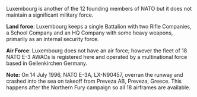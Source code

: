 Luxembourg is another of the 12 founding members of NATO but it does not
maintain a significant military force.

**Land force**: Luxembourg keeps a single Battalion with two Rifle
Companies, a School Company and an HQ Company with some heavy weapons,
primarily as an internal security force.

**Air Force**: Luxembourg does not have an air force; however the fleet
of 18 NATO E-3 AWACs is registered here and operated by a multinational
force based in Geilenkirchen Germany.

**Note:** On 14 July 1996, NATO E-3A, LX-N90457, overran the runway and
crashed into the sea on takeoff from Preveza AB, Preveza, Greece. This
happens after the Northern Fury campaign so all 18 airframes are
available.
